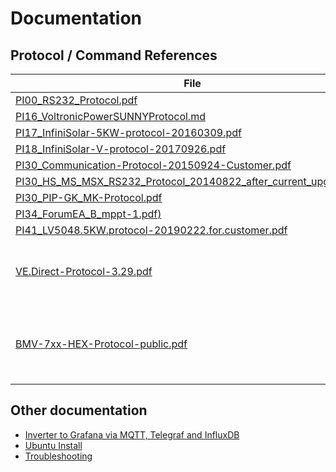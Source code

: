 # Documentation #

## Protocol / Command References ##

File | Comment | Source
--- | --- | ---
[PI00_RS232_Protocol.pdf](PI00_RS232_Protocol.pdf) | | [link](https://www.photovoltaikforum.com/core/attachment/7135-protocol-pdf/)
[PI16_VoltronicPowerSUNNYProtocol.md](PI16_VoltronicPowerSUNNYProtocol.md) | |
[PI17_InfiniSolar-5KW-protocol-20160309.pdf](PI17_InfiniSolar-5KW-protocol-20160309.pdf) | |
[PI18_InfiniSolar-V-protocol-20170926.pdf](PI18_InfiniSolar-V-protocol-20170926.pdf) | |
[PI30_Communication-Protocol-20150924-Customer.pdf](PI30_Communication-Protocol-20150924-Customer.pdf) | |
[PI30_HS_MS_MSX_RS232_Protocol_20140822_after_current_upgrade.pdf](PI30_HS_MS_MSX_RS232_Protocol_20140822_after_current_upgrade.pdf) | | [link](http://forums.aeva.asn.au/uploads/293/HS_MS_MSX_RS232_Protocol_20140822_after_current_upgrade.pdf)
[PI30_PIP-GK_MK-Protocol.pdf](PI30_PIP-GK_MK-Protocol.pdf) | |
[PI34_ForumEA_B_mppt-1.pdf)](PI34_ForumEA_B_mppt-1.pdf) | |
[PI41_LV5048.5KW.protocol-20190222.for.customer.pdf](PI41_LV5048.5KW.protocol-20190222.for.customer.pdf) | |
[VE.Direct-Protocol-3.29.pdf](VE.Direct-Protocol-3.29.pdf) | Protocol description for Victron VE Direct devices | [link](https://www.victronenergy.com/support-and-downloads/whitepapers)
[BMV-7xx-HEX-Protocol-public.pdf](BMV-7xx-HEX-Protocol-public.pdf) | HEX Protocol description for Victron VE Direct devices  | [link](https://www.victronenergy.com/support-and-downloads/whitepapers)

## Other documentation ##

* [Inverter to Grafana via MQTT, Telegraf and InfluxDB](MQTT_Influx_Grafana.md)
* [Ubuntu Install](ubuntu_install.md)
* [Troubleshooting](troubleshooting.md)
